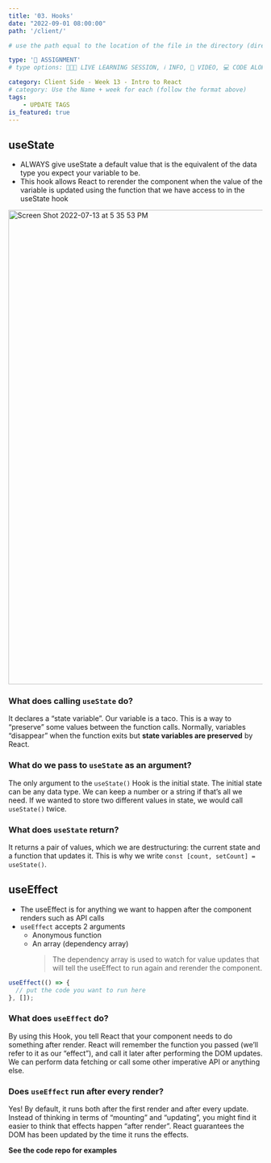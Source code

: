```yaml
---
title: '03. Hooks'
date: "2022-09-01 08:00:00"
path: '/client/'

# use the path equal to the location of the file in the directory (directory structure)

type: '📝 ASSIGNMENT'
# type options: 👩🏽‍🏫 LIVE LEARNING SESSION, ℹ️ INFO, 🎥 VIDEO, 💻 CODE ALONG, 🥼 LAB, ↩️ REVIEW/NOTES, 👥 GROUP LEARNING, 👷🏼‍♂️ GROUP PROJECT, 🧠 ASSESSMENT, 📝 ASSIGNMENT

category: Client Side - Week 13 - Intro to React
# category: Use the Name + week for each (follow the format above)
tags: 
    - UPDATE TAGS
is_featured: true
---
```

## useState
- ALWAYS give useState a default value that is the equivalent of the data type you expect your variable to be.
- This hook allows React to rerender the component when the value of the variable is updated using the function that we have access to in the useState hook

<img width="939" alt="Screen Shot 2022-07-13 at 5 35 53 PM" src="https://user-images.githubusercontent.com/29741570/191537823-09a546ed-fc41-4752-af09-9ff908112e9b.png">


### What does calling `useState` do? 

It declares a “state variable”. Our variable is a taco. This is a way to “preserve” some values between the function calls. Normally, variables “disappear” when the function exits but **state variables are preserved** by React.

### What do we pass to `useState` as an argument? 

The only argument to the `useState()` Hook is the initial state. The initial state can be any data type. We can keep a number or a string if that’s all we need. If we wanted to store two different values in state, we would call `useState()` twice.

### What does `useState` return? 

It returns a pair of values, which we are destructuring: the current state and a function that updates it. This is why we write `const [count, setCount] = useState()`.

## useEffect
- The useEffect is for anything we want to happen after the component renders such as API calls
- `useEffect` accepts 2 arguments
  - Anonymous function
  - An array (dependency array)
      > The dependency array is used to watch for value updates that will tell the useEffect to run again and rerender the component.

```js
useEffect(() => {
  // put the code you want to run here
}, []);
```

### What does `useEffect` do? 

By using this Hook, you tell React that your component needs to do something after render. React will remember the function you passed (we’ll refer to it as our “effect”), and call it later after performing the DOM updates. We can perform data fetching or call some other imperative API or anything else.

### Does `useEffect` run after every render? 

Yes! By default, it runs both after the first render and after every update. Instead of thinking in terms of “mounting” and “updating”, you might find it easier to think that effects happen “after render”. React guarantees the DOM has been updated by the time it runs the effects.

**See the code repo for examples**
